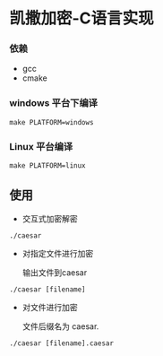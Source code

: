 # 凯撒加密-C语言实现

### 依赖

+ gcc
+ cmake

### windows 平台下编译

```shell
make PLATFORM=windows
```

### Linux 平台编译

```shell
make PLATFORM=linux
```

## 使用

+ 交互式加密解密

```shell
./caesar
```

+ 对指定文件进行加密
  
  输出文件到caesar

```shell
./caesar [filename]
```

+ 对文件进行加密
  
  文件后缀名为 caesar.

```shell
./caesar [filename].caesar
```
